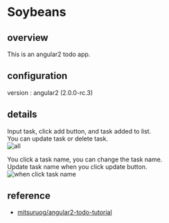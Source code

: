 # Soybeans
## overview
This is an angular2 todo app.

## configuration
version : angular2 (2.0.0-rc.3)

## details
Input task, click add button, and task added to list.<br>
You can update task or delete task.<br>
![all](https://github.com/cigalecigales/Soybeans/wiki/_img/01.png)

You click a task name, you can change the task name.<br>
Update task name when you click update button.<br>
![when click task name](https://github.com/cigalecigales/Soybeans/wiki/_img/02.png)

## reference
* [mitsuruog/angular2-todo-tutorial](https://github.com/mitsuruog/angular2-todo-tutorial)
